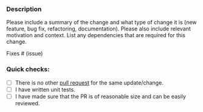 ### Description

Please include a summary of the change and what type of change it is (new feature, bug fix, refactoring, documentation).
Please also include relevant motivation and context.
List any dependencies that are required for this change.

Fixes # (issue)

### Quick checks:

- [ ] There is no other [pull request](https://github.com/conduitio-labs/conduit-connector-kinesis/pulls) for the same update/change.
- [ ] I have written unit tests.
- [ ] I have made sure that the PR is of reasonable size and can be easily reviewed.